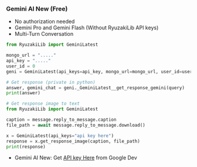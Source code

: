 ### Gemini AI New (Free)
- No authorization needed
- Gemini Pro and Gemini Flash (Without RyuzakiLib API keys)
- Multi-Turn Conversation

```python
from RyuzakiLib import GeminiLatest

mongo_url = "....."
api_key = "....."
user_id = 0
geni = GeminiLatest(api_keys=api_key, mongo_url=mongo_url, user_id=user_id)

# Get response (private in python)
answer, gemini_chat = geni._GeminiLatest__get_response_gemini(query)
print(answer)

# Get response image to text
from RyuzakiLib import GeminiLatest

caption = message.reply_to_message.caption
file_path = await message.reply_to_message.download()

x = GeminiLatest(api_keys="api key here")
response = x.get_response_image(caption, file_path)
print(response)
```
- Gemini AI New:  Get [API key Here](https://makersuite.google.com/app/apikey) from Google Dev
